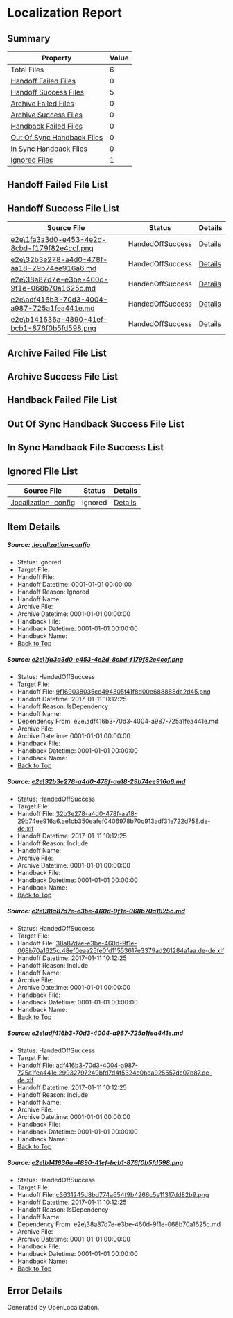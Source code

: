 # <a name='report-top'></a> Localization Report

## Summary
 Property | Value 
 -------- | ----- 
 Total Files | 6
[ Handoff Failed Files ](#handoff-failed-list)| 0
[ Handoff Success Files ](#handoff-success-list)| 5
[ Archive Failed Files ](#archive-failed-list)| 0
[ Archive Success Files ](#archive-success-list)| 0
[ Handback Failed Files ](#handback-failed-list)| 0
[ Out Of Sync Handback Files ](#outofsync-handback-success-list)| 0
[ In Sync Handback Files ](#insync-handback-success-list)| 0
[ Ignored Files ](#ignored-list)| 1

## <a name='handoff-failed-list'></a> Handoff Failed File List

## <a name='handoff-success-list'></a> Handoff Success File List
 Source File | Status | Details 
 ----------- | ------ | ------- 
 [e2e\1fa3a3d0-e453-4e2d-8cbd-f179f82e4ccf.png](https://github.com/OpenLocalizationTestOrg/ol-test0/blob/d11eebe32283234b0099d5144cb770a83a799211/e2e/1fa3a3d0-e453-4e2d-8cbd-f179f82e4ccf.png) | HandedOffSuccess | [Details](#9f169038035ce494305f41f8d00e688888da2d451)
 [e2e\32b3e278-a4d0-478f-aa18-29b74ee916a6.md](https://github.com/OpenLocalizationTestOrg/ol-test0/blob/d11eebe32283234b0099d5144cb770a83a799211/e2e/32b3e278-a4d0-478f-aa18-29b74ee916a6.md) | HandedOffSuccess | [Details](#4a7eee885db70b2c0129130f3b1d38afd1b505fb2)
 [e2e\38a87d7e-e3be-460d-9f1e-068b70a1625c.md](https://github.com/OpenLocalizationTestOrg/ol-test0/blob/d11eebe32283234b0099d5144cb770a83a799211/e2e/38a87d7e-e3be-460d-9f1e-068b70a1625c.md) | HandedOffSuccess | [Details](#64473e82d32b9bd16d4caabf04366fac22406ca63)
 [e2e\adf416b3-70d3-4004-a987-725a1fea441e.md](https://github.com/OpenLocalizationTestOrg/ol-test0/blob/d11eebe32283234b0099d5144cb770a83a799211/e2e/adf416b3-70d3-4004-a987-725a1fea441e.md) | HandedOffSuccess | [Details](#550057e2fe8e46bc181977a43481398256aa0ac34)
 [e2e\b141636a-4890-41ef-bcb1-876f0b5fd598.png](https://github.com/OpenLocalizationTestOrg/ol-test0/blob/d11eebe32283234b0099d5144cb770a83a799211/e2e/b141636a-4890-41ef-bcb1-876f0b5fd598.png) | HandedOffSuccess | [Details](#c3631245d8bd774a654f9b4266c5e11317dd82b95)

## <a name='archive-failed-list'></a> Archive Failed File List

## <a name='archive-success-list'></a> Archive Success File List

## <a name='handback-failed-list'></a> Handback Failed File List

## <a name='outofsync-handback-success-list'></a> Out Of Sync Handback Success File List

## <a name='insync-handback-success-list'></a> In Sync Handback File Success List

## <a name='ignored-list'></a> Ignored File List
 Source File | Status | Details 
 ----------- | ------ | ------- 
 [.localization-config](https://github.com/OpenLocalizationTestOrg/ol-test0/blob/d11eebe32283234b0099d5144cb770a83a799211/.localization-config) | Ignored | [Details](#cb0632cf59c1387fc1742bfb9fa3c47f87e2e5c90)

## Item Details
##### <a name='cb0632cf59c1387fc1742bfb9fa3c47f87e2e5c90'></a> Source: [.localization-config](https://github.com/OpenLocalizationTestOrg/ol-test0/blob/d11eebe32283234b0099d5144cb770a83a799211/.localization-config)
* Status: Ignored
* Target File: 
* Handoff File: 
* Handoff Datetime: 0001-01-01 00:00:00
* Handoff Reason: Ignored
* Handoff Name: 
* Archive File: 
* Archive Datetime: 0001-01-01 00:00:00
* Handback File: 
* Handback Datetime: 0001-01-01 00:00:00
* Handback Name: 
* [Back to Top](#report-top)

##### <a name='9f169038035ce494305f41f8d00e688888da2d451'></a> Source: [e2e\1fa3a3d0-e453-4e2d-8cbd-f179f82e4ccf.png](https://github.com/OpenLocalizationTestOrg/ol-test0/blob/d11eebe32283234b0099d5144cb770a83a799211/e2e/1fa3a3d0-e453-4e2d-8cbd-f179f82e4ccf.png)
* Status: HandedOffSuccess
* Target File: 
* Handoff File: [9f169038035ce494305f41f8d00e688888da2d45.png](https://github.com/OpenLocalizationTestOrg/ol-test0-handoff/blob/bd25c066d0acf989254a0e0fdb2fc3023773b2e8/ol-handoff/OpenLocalizationTestOrg/ol-test0-dede/shujia/ht/9f169038035ce494305f41f8d00e688888da2d45.png)
* Handoff Datetime: 2017-01-11 10:12:25
* Handoff Reason: IsDependency
* Handoff Name: 
* Dependency From: e2e\adf416b3-70d3-4004-a987-725a1fea441e.md
* Archive File: 
* Archive Datetime: 0001-01-01 00:00:00
* Handback File: 
* Handback Datetime: 0001-01-01 00:00:00
* Handback Name: 
* [Back to Top](#report-top)

##### <a name='4a7eee885db70b2c0129130f3b1d38afd1b505fb2'></a> Source: [e2e\32b3e278-a4d0-478f-aa18-29b74ee916a6.md](https://github.com/OpenLocalizationTestOrg/ol-test0/blob/d11eebe32283234b0099d5144cb770a83a799211/e2e/32b3e278-a4d0-478f-aa18-29b74ee916a6.md)
* Status: HandedOffSuccess
* Target File: 
* Handoff File: [32b3e278-a4d0-478f-aa18-29b74ee916a6.ae1cb350eafef0406978b70c913adf31e722d758.de-de.xlf](https://github.com/OpenLocalizationTestOrg/ol-test0-handoff/blob/bd25c066d0acf989254a0e0fdb2fc3023773b2e8/ol-handoff/OpenLocalizationTestOrg/ol-test0-dede/shujia/ht/32b3e278-a4d0-478f-aa18-29b74ee916a6.ae1cb350eafef0406978b70c913adf31e722d758.de-de.xlf)
* Handoff Datetime: 2017-01-11 10:12:25
* Handoff Reason: Include
* Handoff Name: 
* Archive File: 
* Archive Datetime: 0001-01-01 00:00:00
* Handback File: 
* Handback Datetime: 0001-01-01 00:00:00
* Handback Name: 
* [Back to Top](#report-top)

##### <a name='64473e82d32b9bd16d4caabf04366fac22406ca63'></a> Source: [e2e\38a87d7e-e3be-460d-9f1e-068b70a1625c.md](https://github.com/OpenLocalizationTestOrg/ol-test0/blob/d11eebe32283234b0099d5144cb770a83a799211/e2e/38a87d7e-e3be-460d-9f1e-068b70a1625c.md)
* Status: HandedOffSuccess
* Target File: 
* Handoff File: [38a87d7e-e3be-460d-9f1e-068b70a1625c.48ef0eaa25fe0fd11553617e3379ad261284a1aa.de-de.xlf](https://github.com/OpenLocalizationTestOrg/ol-test0-handoff/blob/bd25c066d0acf989254a0e0fdb2fc3023773b2e8/ol-handoff/OpenLocalizationTestOrg/ol-test0-dede/shujia/ht/38a87d7e-e3be-460d-9f1e-068b70a1625c.48ef0eaa25fe0fd11553617e3379ad261284a1aa.de-de.xlf)
* Handoff Datetime: 2017-01-11 10:12:25
* Handoff Reason: Include
* Handoff Name: 
* Archive File: 
* Archive Datetime: 0001-01-01 00:00:00
* Handback File: 
* Handback Datetime: 0001-01-01 00:00:00
* Handback Name: 
* [Back to Top](#report-top)

##### <a name='550057e2fe8e46bc181977a43481398256aa0ac34'></a> Source: [e2e\adf416b3-70d3-4004-a987-725a1fea441e.md](https://github.com/OpenLocalizationTestOrg/ol-test0/blob/d11eebe32283234b0099d5144cb770a83a799211/e2e/adf416b3-70d3-4004-a987-725a1fea441e.md)
* Status: HandedOffSuccess
* Target File: 
* Handoff File: [adf416b3-70d3-4004-a987-725a1fea441e.29932797249bfd7d4f5324c0bca925557dc07b87.de-de.xlf](https://github.com/OpenLocalizationTestOrg/ol-test0-handoff/blob/bd25c066d0acf989254a0e0fdb2fc3023773b2e8/ol-handoff/OpenLocalizationTestOrg/ol-test0-dede/shujia/ht/adf416b3-70d3-4004-a987-725a1fea441e.29932797249bfd7d4f5324c0bca925557dc07b87.de-de.xlf)
* Handoff Datetime: 2017-01-11 10:12:25
* Handoff Reason: Include
* Handoff Name: 
* Archive File: 
* Archive Datetime: 0001-01-01 00:00:00
* Handback File: 
* Handback Datetime: 0001-01-01 00:00:00
* Handback Name: 
* [Back to Top](#report-top)

##### <a name='c3631245d8bd774a654f9b4266c5e11317dd82b95'></a> Source: [e2e\b141636a-4890-41ef-bcb1-876f0b5fd598.png](https://github.com/OpenLocalizationTestOrg/ol-test0/blob/d11eebe32283234b0099d5144cb770a83a799211/e2e/b141636a-4890-41ef-bcb1-876f0b5fd598.png)
* Status: HandedOffSuccess
* Target File: 
* Handoff File: [c3631245d8bd774a654f9b4266c5e11317dd82b9.png](https://github.com/OpenLocalizationTestOrg/ol-test0-handoff/blob/bd25c066d0acf989254a0e0fdb2fc3023773b2e8/ol-handoff/OpenLocalizationTestOrg/ol-test0-dede/shujia/ht/c3631245d8bd774a654f9b4266c5e11317dd82b9.png)
* Handoff Datetime: 2017-01-11 10:12:25
* Handoff Reason: IsDependency
* Handoff Name: 
* Dependency From: e2e\38a87d7e-e3be-460d-9f1e-068b70a1625c.md
* Archive File: 
* Archive Datetime: 0001-01-01 00:00:00
* Handback File: 
* Handback Datetime: 0001-01-01 00:00:00
* Handback Name: 
* [Back to Top](#report-top)


## Error Details

Generated by OpenLocalization.
